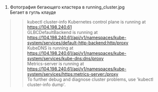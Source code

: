 1. Фотография бегающего кластера в running_cluster.jpg  
Бегает в гугль клауде  
>> kubectl cluster-info
Kubernetes control plane is running at https://104.198.240.61  
GLBCDefaultBackend is running at https://104.198.240.61/api/v1/namespaces/kube-system/services/default-http-backend:http/proxy  
KubeDNS is running at https://104.198.240.61/api/v1/namespaces/kube-system/services/kube-dns:dns/proxy  
Metrics-server is running at https://104.198.240.61/api/v1/namespaces/kube-system/services/https:metrics-server:/proxy  
To further debug and diagnose cluster problems, use 'kubectl cluster-info dump'.  

